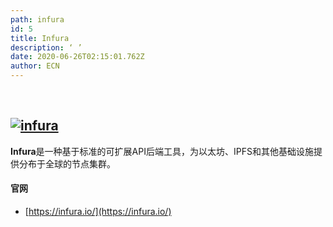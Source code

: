 ```yaml
---
path: infura
id: 5
title: Infura
description: ‘ ’
date: 2020-06-26T02:15:01.762Z
author: ECN
---
```


<br/>

## [![infura](https://ethereum.consensys.net/hs-fs/hubfs/infura.png?width=500&name=infura.png)](http://bit.ly/infura-devportal)

**Infura**是一种基于标准的可扩展API后端工具，为以太坊、IPFS和其他基础设施提供分布于全球的节点集群。

#### 

#### 官网

* [https://infura.io/](https://infura.io/)